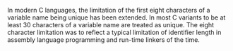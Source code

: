 In modern C languages, the limitation of the first eight characters of a variable name being unique has been extended.
In most C variants to be at least 30 characters of a variable name are treated as unique.
The eight character limitation was to reflect a typical limitation of identifier length
in assembly language programming and run-time linkers of the time.


